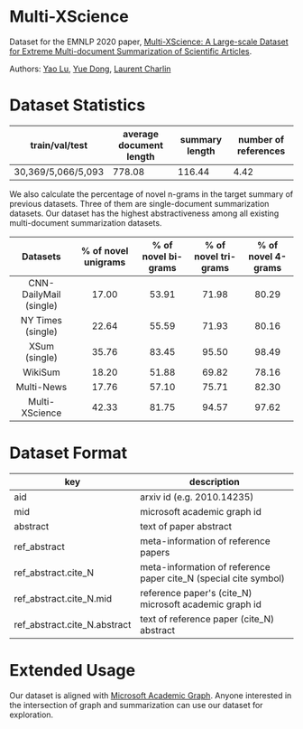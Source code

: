 # Multi-XScience

Dataset for the EMNLP 2020 paper, [Multi-XScience: A Large-scale Dataset for Extreme Multi-document Summarization of Scientific Articles](https://arxiv.org/abs/2010.14235).

Authors: [Yao Lu](https://yaolu.github.io), [Yue Dong](https://www.cs.mcgill.ca/~ydong26/), [Laurent Charlin](http://www.cs.toronto.edu/~lcharlin/)

# Dataset Statistics

| train/val/test     | average document length | summary length | number of references |
| ------------------ | ----------------------- | -------------- | -------------------- |
| 30,369/5,066/5,093 | 778.08                  | 116.44         | 4.42                 |



We also calculate the percentage of novel n-grams in the target summary of previous datasets. Three of them are single-document summarization datasets. Our dataset has the highest abstractiveness among all existing multi-document summarization datasets.

|        Datasets        | % of novel unigrams | % of novel bi-grams | % of novel tri-grams | % of novel 4-grams |
| :--------------------: | :-----------------: | :-----------------: | :------------------: | :----------------: |
| CNN-DailyMail (single) |        17.00        |        53.91        |        71.98         |       80.29        |
|   NY Times (single)    |        22.64        |        55.59        |        71.93         |       80.16        |
|     XSum (single)      |        35.76        |        83.45        |        95.50         |       98.49        |
|        WikiSum         |        18.20        |        51.88        |        69.82         |       78.16        |
|       Multi-News       |        17.76        |        57.10        |        75.71         |       82.30        |
|     Multi-XScience     |        42.33        |        81.75        |        94.57         |       97.62        |

# Dataset Format

| key                          | description                                                  |
| ---------------------------- | ------------------------------------------------------------ |
| aid                          | arxiv id (e.g. 2010.14235)                                   |
| mid                          | microsoft academic graph id                                  |
| abstract                     | text of paper abstract                                       |
| ref_abstract                 | meta-information of reference papers                         |
| ref_abstract.cite_N          | meta-information of reference paper cite_N (special cite symbol) |
| ref_abstract.cite_N.mid      | reference paper's (cite_N) microsoft academic graph id       |
| ref_abstract.cite_N.abstract | text of reference paper (cite_N) abstract                    |

# Extended Usage

Our dataset is aligned with [Microsoft Academic Graph](https://www.microsoft.com/en-us/research/project/microsoft-academic-graph/). Anyone interested in the intersection of graph and summarization can use our dataset for exploration.

